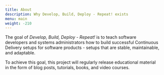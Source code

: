 ```yaml
---
title: About
description: Why Develop, Build, Deploy - Repeat! exists
menu: main
weight: -210
---
```


The goal of *Develop, Build, Deploy - Repeat!* is to teach software developers and systems administrators how to build successful Continuous Delivery setups for software products - setups that are stable, maintainable, and adaptable.

To achieve this goal, this project will regularly release educational material in the form of blog posts, tutorials, books, and video courses.

